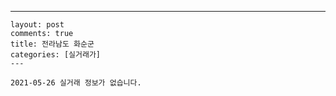 ---
    layout: post
    comments: true
    title: 전라남도 화순군
    categories: [실거래가]
    ---

    2021-05-26 실거래 정보가 없습니다.

    